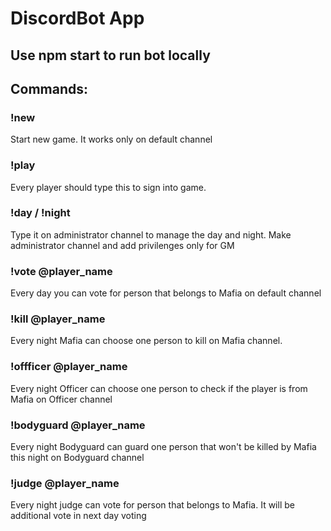 # DiscordBot App

## Use npm start to run bot locally

## Commands: 
### !new
Start new game. It works only on default channel
### !play
Every player should type this to sign into game. 
### !day / !night
Type it on administrator channel to manage the day and night. Make administrator channel and add privilenges only for GM
### !vote @player_name
Every day you can vote for person that belongs to Mafia on default channel
### !kill @player_name
Every night Mafia can choose one person to kill on Mafia channel.  
### !offficer @player_name
Every night Officer can choose one person to check if the player is from Mafia on Officer channel
### !bodyguard @player_name
Every night Bodyguard can guard one person that won't be killed by Mafia this night on Bodyguard channel
### !judge @player_name
Every night judge can vote for person that belongs to Mafia. It will be additional vote in next day voting

